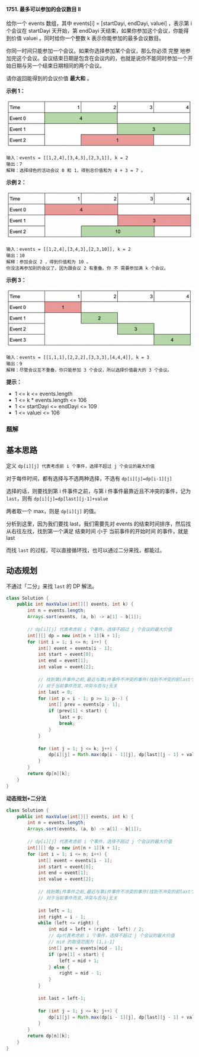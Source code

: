 #### 1751. 最多可以参加的会议数目 II

给你一个 events 数组，其中 events[i] = [startDayi, endDayi, valuei] ，表示第 i 个会议在 startDayi 天开始，第 endDayi 天结束，如果你参加这个会议，你能得到价值 valuei 。同时给你一个整数 k 表示你能参加的最多会议数目。

你同一时间只能参加一个会议。如果你选择参加某个会议，那么你必须 完整 地参加完这个会议。会议结束日期是包含在会议内的，也就是说你不能同时参加一个开始日期与另一个结束日期相同的两个会议。

请你返回能得到的会议价值 **最大和** 。

**示例 1：**

![img](./images/最多可以参加的会议数目II/1.jpg)

```shell
输入：events = [[1,2,4],[3,4,3],[2,3,1]], k = 2
输出：7
解释：选择绿色的活动会议 0 和 1，得到总价值和为 4 + 3 = 7 。
```

**示例 2：**

![img](./images/最多可以参加的会议数目II/2.jpg)

```shell
输入：events = [[1,2,4],[3,4,3],[2,3,10]], k = 2
输出：10
解释：参加会议 2 ，得到价值和为 10 。
你没法再参加别的会议了，因为跟会议 2 有重叠。你 不 需要参加满 k 个会议。
```

**示例 3：**

![img](./images/最多可以参加的会议数目II/3.jpg)

```shell
输入：events = [[1,1,1],[2,2,2],[3,3,3],[4,4,4]], k = 3
输出：9
解释：尽管会议互不重叠，你只能参加 3 个会议，所以选择价值最大的 3 个会议。
```

**提示：**

* 1 <= k <= events.length
* 1 <= k * events.length <= 106
* 1 <= startDayi <= endDayi <= 109
* 1 <= valuei <= 106

### 题解

## 基本思路

定义 `dp[i][j] 代表考虑前 i 个事件，选择不超过 j 个会议的最大价值`

对于每件时间，都有选择与不选两种选择，不选有 `dp[i][j]=dp[i-1][j]`

选择的话，则要找到第 i 件事件之前，与第 i 件事件最靠近且不冲突的事件，记为 `last`，则有 `dp[i][j]=dp[last][j-1]+value`

两者取一个 max，则是 `dp[i][j]` 的值。

分析到这里，因为我们要找 last，我们需要先对 events 的结束时间排序，然后找从右往左找，找到第一个满足 结束时间 小于 当前事件的开始时间 的事件，就是 last

而找 `last` 的过程，可以直接循环找，也可以通过二分来找，都能过。

## 动态规划

不通过「二分」来找 `last` 的 DP 解法。

```java
class Solution {
    public int maxValue(int[][] events, int k) {
        int n = events.length;
        Arrays.sort(events, (a, b) -> a[1] - b[1]);

        // dp[i][j] 代表考虑前 i 个事件，选择不超过 j 个会议的最大价值
        int[][] dp = new int[n + 1][k + 1];
        for (int i = 1; i <= n; i++) {
            int[] event = events[i - 1];
            int start = event[0];
            int end = event[1];
            int value = event[2];

            // 找到第i件事件之前,最近与第i件事件不冲突的事件(找到不冲突的前last个事件)
            // 对于当前事件而言,冲突与否与j无关
            int last = 0;
            for (int p = i - 1; p >= 1; p--) {
                int[] prev = events[p - 1];
                if (prev[1] < start) {
                    last = p;
                    break;
                }
            }

            for (int j = 1; j <= k; j++) {
                dp[i][j] = Math.max(dp[i - 1][j], dp[last][j - 1] + value);
            }
        }
        return dp[n][k];
    }
}
```

**动态规划+二分法**

```java
class Solution {
    public int maxValue(int[][] events, int k) {
        int n = events.length;
        Arrays.sort(events, (a, b) -> a[1] - b[1]);

        // dp[i][j] 代表考虑前 i 个事件，选择不超过 j 个会议的最大价值
        int[][] dp = new int[n + 1][k + 1];
        for (int i = 1; i <= n; i++) {
            int[] event = events[i - 1];
            int start = event[0];
            int end = event[1];
            int value = event[2];

            // 找到第i件事件之前,最近与第i件事件不冲突的事件(找到不冲突的前last个事件)
            // 对于当前事件而言,冲突与否与j无关

            int left = 1;
            int right = i - 1;
            while (left <= right) {
                int mid = left + (right - left) / 2;
                // dp代表考虑前 i 个事件，选择不超过 j 个会议的最大价值
                // mid 的取值范围为 [1,i-1]
                int[] pre = events[mid - 1];
                if (pre[1] < start) {
                    left = mid + 1;
                } else {
                    right = mid - 1;
                }
            }

            int last = left-1;

            for (int j = 1; j <= k; j++) {
                dp[i][j] = Math.max(dp[i - 1][j], dp[last][j - 1] + value);
            }
        }
        return dp[n][k];
    }
}
```

